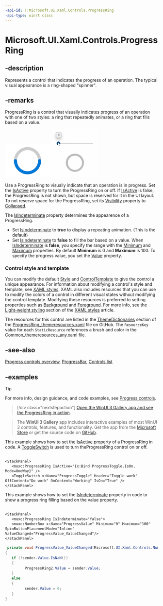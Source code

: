 ```yaml
---
-api-id: T:Microsoft.UI.Xaml.Controls.ProgressRing
-api-type: winrt class
---
```


# Microsoft.UI.Xaml.Controls.ProgressRing

<!--
public class ProgressRing : Windows.UI.Xaml.Controls.Control
-->

## -description

Represents a control that indicates the progress of an operation. The typical visual appearance is a ring-shaped "spinner".

## -remarks

ProgressRing is a control that visually indicates progress of an operation with one of two styles: a ring that repeatedly animates, or a ring that fills based on a value.

<img src="images/controls/ProgressRing_Indeterminate.gif" alt="Indeterminate progress ring control"/>
<img src="images/controls/ProgressRing_Determinate.gif" alt="Determinate progress ring control"/>

Use a ProgressRing to visually indicate that an operation is in progress. Set the [IsActive](progressring_isactive.md) property to turn the ProgressRing on or off. If  [IsActive](progressring_isactive.md) is false, the ProgressRing is not shown, but space is reserved for it in the UI layout. To not reserve space for the ProgressRing, set its [Visibility](/uwp/api/windows.ui.xaml.uielement.visibility) property to [Collapsed](/uwp/api/windows.ui.xaml.visibility).

The [IsIndeterminate](progressring_isindeterminate.md) property determines the appearence of a ProgressRing. 
- Set [IsIndeterminate](progressring_isindeterminate.md) to **true** to display a repeating animation. (This is the default)
- Set [IsIndeterminate](progressring_isindeterminate.md) to **false** to fill the bar based on a value. When [IsIndeterminate](progressring_isindeterminate.md) is **false**, you specify the range with the [Minimum](progressring_minimum.md) and [Maximum](progressring_maximum.md) properties. By default **Minimum** is 0 and **Maximum** is 100. To specify the progress value, you set the [Value](progressring_value.md) property. 

### Control style and template

You can modify the default [Style](../microsoft.ui.xaml/style.md) and [ControlTemplate](controltemplate.md) to give the control a unique appearance. For information about modifying a control's style and template, see [XAML styles](/windows/apps/design/style/xaml-styles). XAML also includes resources that you can use to modify the colors of a control in different visual states without modifying the control template. Modifying these resources is preferred to setting properties such as [Background](control_background.md) and [Foreground](control_foreground.md). For more info, see the [Light-weight styling](/windows/apps/design/style/xaml-styles#lightweight-styling) section of the [XAML styles](/windows/apps/design/style/xaml-styles) article.

The resources for this control are listed in the [ThemeDictionaries](/windows/apps/design/style/xaml-theme-resources) section of the [ProgressRing_themeresources.xaml](https://github.com/microsoft/microsoft-ui-xaml/blob/main/dev/ProgressRing/ProgressRing_themeresources.xaml) file on GitHub. The `ResourceKey` value for each `StaticResource` references a brush and color in the [Common_themeresources_any.xaml](https://github.com/microsoft/microsoft-ui-xaml/blob/main/dev/CommonStyles/Common_themeresources_any.xaml) file.

## -see-also

[Progress controls overview](/windows/uwp/controls-and-patterns/progress-controls), [ProgressBar](progressbar.md), [Controls list](/windows/apps/design/controls/)

## -examples

> [!TIP]
> For more info, design guidance, and code examples, see [Progress controls](/windows/apps/design/controls/progress-controls).

> [!div class="nextstepaction"]
> [Open the WinUI 3 Gallery app and see the ProgressRing in action](winui3gallery:/item/ProgressRing).

> The **WinUI 3 Gallery** app includes interactive examples of most WinUI 3 controls, features, and functionality. Get the app from the [Microsoft Store](https://www.microsoft.com/store/productId/9P3JFPWWDZRC) or get the source code on [GitHub](https://github.com/microsoft/WinUI-Gallery).

This example shows how to set the [IsActive](progressring_isactive.md) property of a ProgressRing in code. A [ToggleSwitch](/uwp/api/windows.ui.xaml.controls.toggleswitch) is used to turn theProgressRing control on or off.

```xaml

<StackPanel>
   <muxc:ProgressRing IsActive="{x:Bind ProgressToggle.IsOn, Mode=OneWay}" />
   <ToggleSwitch x:Name="ProgressToggle" Header="Toggle work" OffContent="Do work" OnContent="Working" IsOn="True" />
</StackPanel>

```

This example shows how to set the [IsIndeterminate](progressring_isindeterminate.md) property in code to show a progress ring filling based on the value property. 

```xaml

<StackPanel>
   <muxc:ProgressRing IsIndeterminate="false">
   <muxc:NumberBox x:Name="ProgressValue" Minimum="0" Maximum="100" SpinButtonPlacementMode="Inline" ValueChanged="ProgressValue_ValueChanged"/>
</StackPanel>

```

```csharp
 private void ProgressValue_ValueChanged(Microsoft.UI.Xaml.Controls.NumberBox sender, Microsoft.UI.Xaml.Controls.NumberBoxValueChangedEventArgs args)
{
   if (!sender.Value.IsNaN())
   {
         ProgressRing2.Value = sender.Value;
   }
   else
   {
         sender.Value = 0;
   }
}
```
